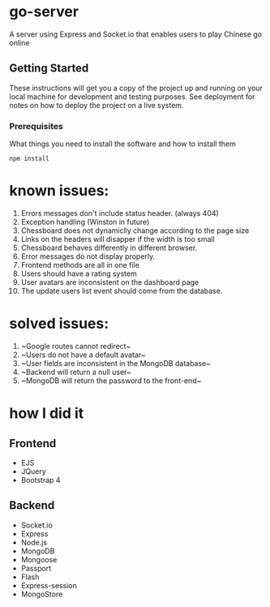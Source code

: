 # go-server

A server using Express and Socket.io that enables users to play Chinese go online 

## Getting Started

These instructions will get you a copy of the project up and running on your local machine for development and testing purposes. See deployment for notes on how to deploy the project on a live system.

### Prerequisites

What things you need to install the software and how to install them

```
npm install
```

# known issues:
1. Errors messages don't include status header. (always 404) 
2. Exception handling (Winston in future)
3. Chessboard does not dynamiclly change according to the page size
4. Links on the headers will disapper if the width is too small
5. Chessboard behaves differently in different browser.
6. Error messages do not display properly.
7. Frontend methods are all in one file
8. Users should have a rating system
9. User avatars are inconsistent on the dashboard page 
10. The update users list event should come from the database.

# solved issues: 

1. ~Google routes cannot redirect~
2. ~Users do not have a default avatar~
3. ~User fields are inconsistent in the MongoDB database~
4. ~Backend will return a null user~
5. ~MongoDB will return the password to the front-end~

# how I did it
## Frontend

* EJS
* JQuery
* Bootstrap 4

## Backend

* Socket.io
* Express
* Node.js
* MongoDB
* Mongoose
* Passport
* Flash
* Express-session
* MongoStore